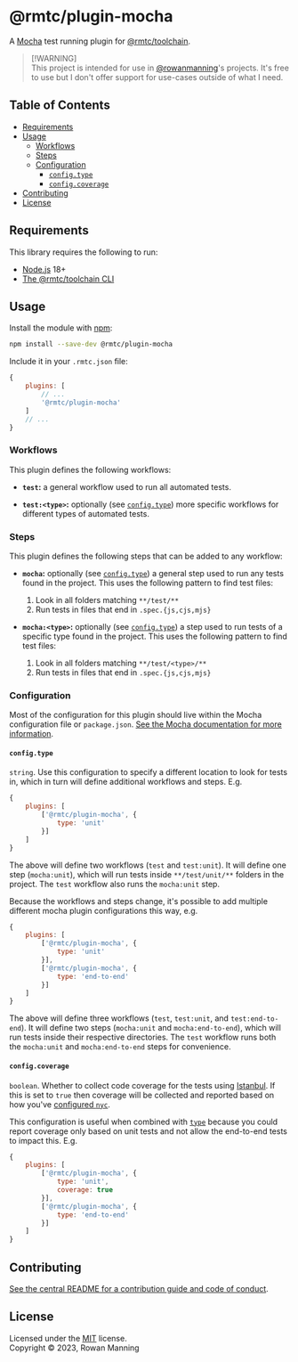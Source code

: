 
# @rmtc/plugin-mocha

A [Mocha](https://mochajs.org/) test running plugin for [@rmtc/toolchain](https://github.com/rowanmanning/toolchain#readme).

> [!WARNING]<br/>
> This project is intended for use in [@rowanmanning](https://github.com/rowanmanning/)'s projects. It's free to use but I don't offer support for use-cases outside of what I need.


## Table of Contents

  * [Requirements](#requirements)
  * [Usage](#usage)
    * [Workflows](#workflows)
    * [Steps](#steps)
    * [Configuration](#configuration)
      * [`config.type`](#configtype)
      * [`config.coverage`](#configcoverage)
  * [Contributing](#contributing)
  * [License](#license)


## Requirements

This library requires the following to run:

  * [Node.js](https://nodejs.org/) 18+
  * [The @rmtc/toolchain CLI](https://github.com/rowanmanning/toolchain#readme)


## Usage

Install the module with [npm](https://www.npmjs.com/):

```sh
npm install --save-dev @rmtc/plugin-mocha
```

Include it in your `.rmtc.json` file:

```js
{
    plugins: [
        // ...
        '@rmtc/plugin-mocha'
    ]
    // ...
}
```

### Workflows

This plugin defines the following workflows:

  * **`test`:** a general workflow used to run all automated tests.

  * **`test:<type>`:** optionally (see [`config.type`](#configtype)) more specific workflows for different types of automated tests.

### Steps

This plugin defines the following steps that can be added to any workflow:

  * **`mocha`:** optionally (see [`config.type`](#configtype)) a general step used to run any tests found in the project. This uses the following pattern to find test files:

    1. Look in all folders matching `**/test/**`
    2. Run tests in files that end in `.spec.{js,cjs,mjs}`

  * **`mocha:<type>`:** optionally (see [`config.type`](#configtype)) a step used to run tests of a specific type found in the project. This uses the following pattern to find test files:

    1. Look in all folders matching `**/test/<type>/**`
    2. Run tests in files that end in `.spec.{js,cjs,mjs}`

### Configuration

Most of the configuration for this plugin should live within the Mocha configuration file or `package.json`. [See the Mocha documentation for more information](https://mochajs.org/#configuring-mocha-nodejs).

#### `config.type`

`string`. Use this configuration to specify a different location to look for tests in, which in turn will define additional workflows and steps. E.g.

```js
{
    plugins: [
        ['@rmtc/plugin-mocha', {
            type: 'unit'
        }]
    ]
}
```

The above will define two workflows (`test` and `test:unit`). It will define one step (`mocha:unit`), which will run tests inside `**/test/unit/**` folders in the project. The `test` workflow also runs the `mocha:unit` step.

Because the workflows and steps change, it's possible to add multiple different mocha plugin configurations this way, e.g.

```js
{
    plugins: [
        ['@rmtc/plugin-mocha', {
            type: 'unit'
        }],
        ['@rmtc/plugin-mocha', {
            type: 'end-to-end'
        }]
    ]
}
```

The above will define three workflows (`test`, `test:unit`, and `test:end-to-end`). It will define two steps (`mocha:unit` and `mocha:end-to-end`), which will run tests inside their respective directories. The `test` workflow runs both the `mocha:unit` and `mocha:end-to-end` steps for convenience.

#### `config.coverage`

`boolean`. Whether to collect code coverage for the tests using [Istanbul](https://istanbul.js.org/). If this is set to `true` then coverage will be collected and reported based on how you've [configured `nyc`](https://www.npmjs.com/package/nyc#configuration-files).

This configuration is useful when combined with [`type`](#configtype) because you could report coverage only based on unit tests and not allow the end-to-end tests to impact this. E.g.

```js
{
    plugins: [
        ['@rmtc/plugin-mocha', {
            type: 'unit',
            coverage: true
        }],
        ['@rmtc/plugin-mocha', {
            type: 'end-to-end'
        }]
    ]
}
```


## Contributing

[See the central README for a contribution guide and code of conduct](https://github.com/rowanmanning/toolchain#contributing).


## License

Licensed under the [MIT](https://github.com/rowanmanning/toolchain/blob/main/LICENSE) license.<br/>
Copyright &copy; 2023, Rowan Manning
